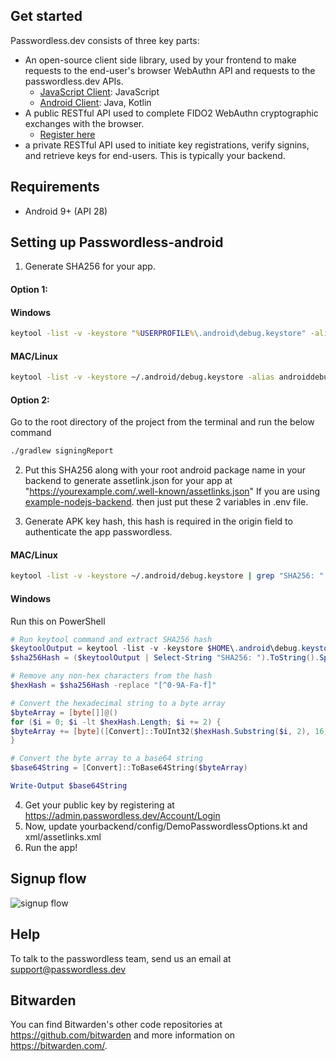 ## Get started

Passwordless.dev consists of three key parts:

* An open-source client side library, used by your frontend to make requests to the end-user's browser WebAuthn API and requests to the passwordless.dev APIs.
    * [JavaScript Client](https://github.com/bitwarden/passwordless-client-js): JavaScript
    * [Android Client](https://github.com/bitwarden/passwordless-android): Java, Kotlin
* A public RESTful API used to complete FIDO2 WebAuthn cryptographic exchanges with the browser.
    * [Register here](https://admin.passwordless.dev/Account/Login)
* a private RESTful API used to initiate key registrations, verify signins, and retrieve keys for end-users. This is typically your backend.

## Requirements
* Android 9+ (API 28)
## Setting up Passwordless-android
1. Generate SHA256 for your app.
#### Option 1:

#### Windows 
```cmd
keytool -list -v -keystore "%USERPROFILE%\.android\debug.keystore" -alias androiddebugkey -storepass android -keypass android
```
#### MAC/Linux
```bash
keytool -list -v -keystore ~/.android/debug.keystore -alias androiddebugkey -storepass android -keypass android
```
#### Option 2:
Go to the root directory of the project from the terminal and run the below command
```bash
./gradlew signingReport
```
2. Put this SHA256 along with your root android package name in your backend to generate assetlink.json for your app at "https://yourexample.com/.well-known/assetlinks.json"
If you are using [example-nodejs-backend](https://github.com/passwordless/passwordless-nodejs-example). then just put these 2 variables in .env file.

4. Generate APK key hash, this hash is required in the origin field to authenticate the app passwordless.
#### MAC/Linux
```bash
keytool -list -v -keystore ~/.android/debug.keystore | grep "SHA256: " | cut -d " " -f 3 | xxd -r -p | openssl base64 | sed 's/=//g'
```
#### Windows 
Run this on PowerShell
```powershell
# Run keytool command and extract SHA256 hash
$keytoolOutput = keytool -list -v -keystore $HOME\.android\debug.keystore
$sha256Hash = ($keytoolOutput | Select-String "SHA256: ").ToString().Split(" ")[2]

# Remove any non-hex characters from the hash
$hexHash = $sha256Hash -replace "[^0-9A-Fa-f]"

# Convert the hexadecimal string to a byte array
$byteArray = [byte[]]@()
for ($i = 0; $i -lt $hexHash.Length; $i += 2) {
$byteArray += [byte]([Convert]::ToUInt32($hexHash.Substring($i, 2), 16))
}

# Convert the byte array to a base64 string
$base64String = [Convert]::ToBase64String($byteArray)

Write-Output $base64String
```
 4. Get your public key by registering at https://admin.passwordless.dev/Account/Login
 5. Now, update yourbackend/config/DemoPasswordlessOptions.kt and xml/assetlinks.xml
 6. Run the app!

## Signup flow 
![signup flow](https://github.com/shubhamji88/passwordless-android/assets/56815364/f7ce294f-68e6-4b61-844b-b3db7f9f17d5)

## Help
To talk to the passwordless team, send us an email at support@passwordless.dev


## Bitwarden

You can find Bitwarden's other code repositories at https://github.com/bitwarden and more information on https://bitwarden.com/.
